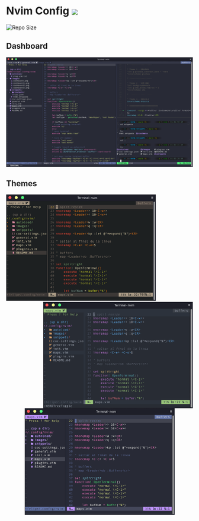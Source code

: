 # Nvim Config <img src="https://upload.wikimedia.org/wikipedia/commons/thumb/3/3a/Neovim-mark.svg/1200px-Neovim-mark.svg.png" width="25px" align=center>
![Repo Size](https://img.shields.io/github/repo-size/felipevcc/nvim-config?style=flat-square&label=Repo)

## Dashboard
![Dashboard Screenshot](./images/dashboard.png)

## Themes
<img src="./images/dashboard1.png" width="404px"> <img src="./images/dashboard2.png" width="404px" align=right><div align="center"><img src="./images/dashboard3.png" width="405px"><div/>

<!--
![Dashboard Screenshot](./images/dashboard1.png)
![Dashboard Screenshot](./images/dashboard2.png)
![Dashboard Screenshot](./images/dashboard3.png)
-->
